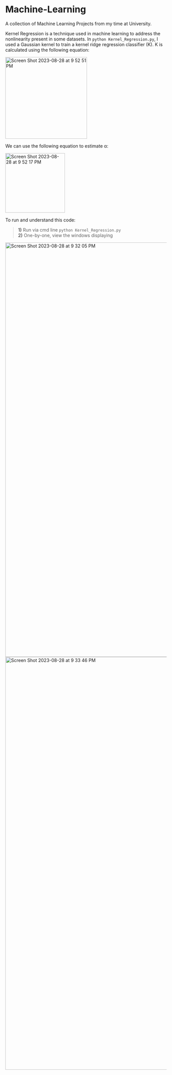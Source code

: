 # Machine-Learning
A collection of Machine Learning Projects from my time at University.

Kernel Regression is a technique used in machine learning to address the nonlinearity present in some datasets. In `python Kernel_Regression.py`, I used a Gaussian kernel to train a kernel ridge regression classifier (K). K is calculated using the following equation:

<img align="center" width="255" alt="Screen Shot 2023-08-28 at 9 52 51 PM" src="https://github.com/andy-x-li/Machine-Learning/assets/125074849/a9ec45b6-a194-448a-8c52-f3272328a4af">

We can use the following equation to estimate α: 

<img align="center" width="186" alt="Screen Shot 2023-08-28 at 9 52 17 PM" src="https://github.com/andy-x-li/Machine-Learning/assets/125074849/d62dc297-86ad-49b0-8186-dd789480ba42">



To run and understand this code: <br>
> **1)** Run via cmd line `python Kernel_Regression.py` <br>
> **2)** One-by-one, view the windows displaying 

<img width="1294" alt="Screen Shot 2023-08-28 at 9 32 05 PM" src="https://github.com/andy-x-li/Machine-Learning/assets/125074849/bbc94e52-85ed-4821-bc18-71e7493eaae0">

<img width="1289" alt="Screen Shot 2023-08-28 at 9 33 46 PM" src="https://github.com/andy-x-li/Machine-Learning/assets/125074849/e5235f8e-ce29-40ac-932e-b6d734488f1c">
